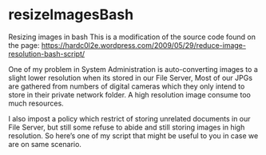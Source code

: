 # resizeImagesBash
Resizing images in bash
This is a modification of the source code found on the page: 
https://hardc0l2e.wordpress.com/2009/05/29/reduce-image-resolution-bash-script/

One of my problem in System Administration is auto-converting images to a slight lower resolution when its stored in our File Server, Most of our JPGs are gathered from numbers of digital cameras which they only intend to store in their private network folder. A high resolution image consume too much resources.

I also impost a policy which restrict of storing unrelated documents in our File Server, but still some refuse to abide and still storing images in high resolution. So here’s one of my script that might be useful to you in case we are on same scenario.
